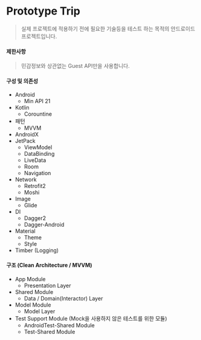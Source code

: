 # Prototype Trip

> 실제 프로젝트에 적용하기 전에 필요한 기술등을 테스트 하는 목적의 안드로이드 프로젝트입니다.



#### 제한사항

> 민감정보와 상관없는 Guest API만을 사용합니다.



#### 구성 및 의존성

* Android
  * Min API 21
* Kotlin
  * Corountine
* 패턴
  * MVVM
* AndroidX
* JetPack
  * ViewModel
  * DataBinding
  * LiveData
  * Room
  * Navigation
* Network
  * Retrofit2
  * Moshi
* Image
  * Glide
* DI
  * Dagger2
  * Dagger-Android
* Material
  * Theme
  * Style
* Timber (Logging)



#### 구조 (Clean Architecture / MVVM)

* App Module
  * Presentation Layer
* Shared Module
  * Data / Domain(Interactor) Layer
* Model Module
  * Model Layer
* Test Support Module (Mock을 사용하지 않은 테스트를 위한 모듈)
  * AndroidTest-Shared Module
  * Test-Shared Module

​	